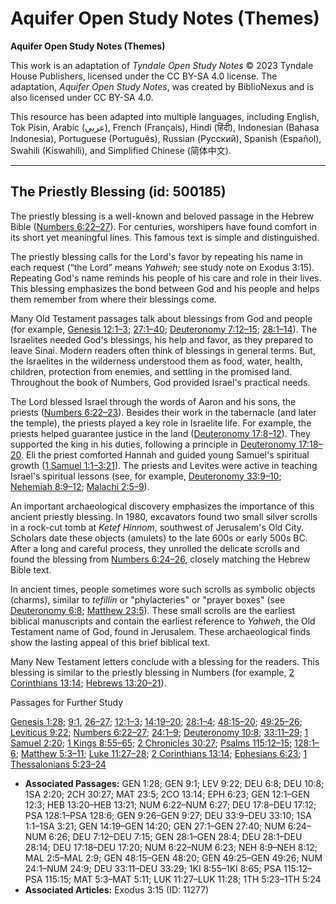 # Aquifer Open Study Notes (Themes)

**Aquifer Open Study Notes (Themes)**

This work is an adaptation of *Tyndale Open Study Notes* © 2023 Tyndale House Publishers, licensed under the CC BY\-SA 4\.0 license. The adaptation, *Aquifer Open Study Notes*, was created by BiblioNexus and is also licensed under CC BY\-SA 4\.0\.

This resource has been adapted into multiple languages, including English, Tok Pisin, Arabic (عربي), French (Français), Hindi (हिंदी), Indonesian (Bahasa Indonesia), Portuguese (Português), Russian (Русский), Spanish (Español), Swahili (Kiswahili), and Simplified Chinese (简体中文).



--------------------------------

## The Priestly Blessing (id: 500185)

The priestly blessing is a well\-known and beloved passage in the Hebrew Bible ([Numbers 6:22–27](https://ref.ly/Num6:22-Num6:27)). For centuries, worshipers have found comfort in its short yet meaningful lines. This famous text is simple and distinguished.

The priestly blessing calls for the Lord's favor by repeating his name in each request (“the Lord” means *Yahweh;* see study note on Exodus 3:15). Repeating God's name reminds his people of his care and role in their lives. This blessing emphasizes the bond between God and his people and helps them remember from where their blessings come.

Many Old Testament passages talk about blessings from God and people (for example, [Genesis 12:1–3](https://ref.ly/Gen12:1-Gen12:3); [27:1–40](https://ref.ly/Gen27:1-Gen27:40); [Deuteronomy 7:12–15](https://ref.ly/Deut7:12-Deut7:15); [28:1–14](https://ref.ly/Deut28:1-Deut28:14)). The Israelites needed God's blessings, his help and favor, as they prepared to leave Sinai. Modern readers often think of blessings in general terms. But, the Israelites in the wilderness understood them as food, water, health, children, protection from enemies, and settling in the promised land. Throughout the book of Numbers, God provided Israel's practical needs.

The Lord blessed Israel through the words of Aaron and his sons, the priests ([Numbers 6:22–23](https://ref.ly/Num6:22-Num6:23)). Besides their work in the tabernacle (and later the temple), the priests played a key role in Israelite life. For example, the priests helped guarantee justice in the land ([Deuteronomy 17:8–12](https://ref.ly/Deut17:8-Deut17:12)). They supported the king in his duties, following a principle in [Deuteronomy 17:18–20](https://ref.ly/Deut17:18-Deut17:20). Eli the priest comforted Hannah and guided young Samuel's spiritual growth ([1 Samuel 1:1–3:21](https://ref.ly/1Sam1:1-1Sam3:21)). The priests and Levites were active in teaching Israel's spiritual lessons (see, for example, [Deuteronomy 33:9–10](https://ref.ly/Deut33:9-Deut33:10); [Nehemiah 8:9–12](https://ref.ly/Neh8:9-Neh8:12); [Malachi 2:5–9](https://ref.ly/Mal2:5-Mal2:9)).

An important archaeological discovery emphasizes the importance of this ancient priestly blessing. In 1980, excavators found two small silver scrolls in a rock\-cut tomb at *Ketef Hinnom*, southwest of Jerusalem's Old City. Scholars date these objects (amulets) to the late 600s or early 500s BC. After a long and careful process, they unrolled the delicate scrolls and found the blessing from [Numbers 6:24–26](https://ref.ly/Num6:24-Num6:26), closely matching the Hebrew Bible text. 

In ancient times, people sometimes wore such scrolls as symbolic objects (charms), similar to *tefillin* or "phylacteries" or "prayer boxes" (see [Deuteronomy 6:8](https://ref.ly/Deut6:8); [Matthew 23:5](https://ref.ly/Matt23:5)). These small scrolls are the earliest biblical manuscripts and contain the earliest reference to *Yahweh*, the Old Testament name of God, found in Jerusalem. These archaeological finds show the lasting appeal of this brief biblical text.

Many New Testament letters conclude with a blessing for the readers. This blessing is similar to the priestly blessing in Numbers (for example, [2 Corinthians 13:14](https://ref.ly/2Cor13:14); [Hebrews 13:20–21](https://ref.ly/Heb13:20-Heb13:21)).

Passages for Further Study

[Genesis 1:28](https://ref.ly/Gen1:28); [9:1](https://ref.ly/Gen9:1), [26–27](https://ref.ly/Gen9:26-Gen9:27); [12:1–3](https://ref.ly/Gen12:1-Gen12:3); [14:19–20](https://ref.ly/Gen14:19-Gen14:20); [28:1–4](https://ref.ly/Gen28:1-Gen28:4); [48:15–20](https://ref.ly/Gen48:15-Gen48:20); [49:25–26](https://ref.ly/Gen49:25-Gen49:26); [Leviticus 9:22](https://ref.ly/Lev9:22); [Numbers 6:22–27](https://ref.ly/Num6:22-Num6:27); [24:1–9](https://ref.ly/Num24:1-Num24:9); [Deuteronomy 10:8](https://ref.ly/Deut10:8); [33:11–29](https://ref.ly/Deut33:11-Deut33:29); [1 Samuel 2:20](https://ref.ly/1Sam2:20); [1 Kings 8:55–65](https://ref.ly/1Kgs8:55-1Kgs8:65); [2 Chronicles 30:27](https://ref.ly/2Chr30:27); [Psalms 115:12–15](https://ref.ly/Ps115:12-Ps115:15); [128:1–6](https://ref.ly/Ps128:1-Ps128:6); [Matthew 5:3–11](https://ref.ly/Matt5:3-Matt5:11); [Luke 11:27–28](https://ref.ly/Luke11:27-Luke11:28); [2 Corinthians 13:14](https://ref.ly/2Cor13:14); [Ephesians 6:23](https://ref.ly/Eph6:23); [1 Thessalonians 5:23–24](https://ref.ly/1Thess5:23-1Thess5:24)

* **Associated Passages:** GEN 1:28; GEN 9:1; LEV 9:22; DEU 6:8; DEU 10:8; 1SA 2:20; 2CH 30:27; MAT 23:5; 2CO 13:14; EPH 6:23; GEN 12:1–GEN 12:3; HEB 13:20–HEB 13:21; NUM 6:22–NUM 6:27; DEU 17:8–DEU 17:12; PSA 128:1–PSA 128:6; GEN 9:26–GEN 9:27; DEU 33:9–DEU 33:10; 1SA 1:1–1SA 3:21; GEN 14:19–GEN 14:20; GEN 27:1–GEN 27:40; NUM 6:24–NUM 6:26; DEU 7:12–DEU 7:15; GEN 28:1–GEN 28:4; DEU 28:1–DEU 28:14; DEU 17:18–DEU 17:20; NUM 6:22–NUM 6:23; NEH 8:9–NEH 8:12; MAL 2:5–MAL 2:9; GEN 48:15–GEN 48:20; GEN 49:25–GEN 49:26; NUM 24:1–NUM 24:9; DEU 33:11–DEU 33:29; 1KI 8:55–1KI 8:65; PSA 115:12–PSA 115:15; MAT 5:3–MAT 5:11; LUK 11:27–LUK 11:28; 1TH 5:23–1TH 5:24
* **Associated Articles:** Exodus 3:15 (ID: 11277)

